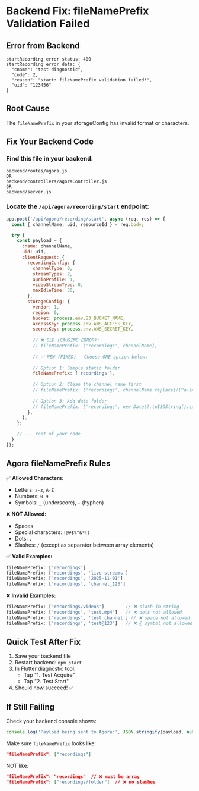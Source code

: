 # Backend Fix: fileNamePrefix Validation Failed

## Error from Backend
```
startRecording error status: 400
startRecording error data: {
  "cname": "test-diagnostic",
  "code": 2,
  "reason": "start: fileNamePrefix validation failed!",
  "uid": "123456"
}
```

## Root Cause
The `fileNamePrefix` in your storageConfig has invalid format or characters.

## Fix Your Backend Code

### Find this file in your backend:
```
backend/routes/agora.js
OR
backend/controllers/agoraController.js
OR
backend/server.js
```

### Locate the `/api/agora/recording/start` endpoint:

```javascript
app.post('/api/agora/recording/start', async (req, res) => {
  const { channelName, uid, resourceId } = req.body;

  try {
    const payload = {
      cname: channelName,
      uid: uid,
      clientRequest: {
        recordingConfig: {
          channelType: 0,
          streamTypes: 2,
          audioProfile: 1,
          videoStreamType: 0,
          maxIdleTime: 30,
        },
        storageConfig: {
          vendor: 1,
          region: 0,
          bucket: process.env.S3_BUCKET_NAME,
          accessKey: process.env.AWS_ACCESS_KEY,
          secretKey: process.env.AWS_SECRET_KEY,
          
          // ❌ OLD (CAUSING ERROR):
          // fileNamePrefix: ['recordings', channelName],
          
          // ✅ NEW (FIXED) - Choose ONE option below:
          
          // Option 1: Simple static folder
          fileNamePrefix: ['recordings'],
          
          // Option 2: Clean the channel name first
          // fileNamePrefix: ['recordings', channelName.replace(/[^a-zA-Z0-9_-]/g, '_')],
          
          // Option 3: Add date folder
          // fileNamePrefix: ['recordings', new Date().toISOString().split('T')[0]],
        },
      },
    };

    // ... rest of your code
  }
});
```

## Agora fileNamePrefix Rules

✅ **Allowed Characters:**
- Letters: `a-z`, `A-Z`
- Numbers: `0-9`
- Symbols: `_` (underscore), `-` (hyphen)

❌ **NOT Allowed:**
- Spaces
- Special characters: `!@#$%^&*()`
- Dots: `.`
- Slashes: `/` (except as separator between array elements)

✅ **Valid Examples:**
```javascript
fileNamePrefix: ['recordings']
fileNamePrefix: ['recordings', 'live-streams']
fileNamePrefix: ['recordings', '2025-11-01']
fileNamePrefix: ['recordings', 'channel_123']
```

❌ **Invalid Examples:**
```javascript
fileNamePrefix: ['recordings/videos']        // ❌ slash in string
fileNamePrefix: ['recordings', 'test.mp4']   // ❌ dots not allowed
fileNamePrefix: ['recordings', 'test channel'] // ❌ space not allowed
fileNamePrefix: ['recordings', 'test@123']   // ❌ @ symbol not allowed
```

## Quick Test After Fix

1. Save your backend file
2. Restart backend: `npm start`
3. In Flutter diagnostic tool:
   - Tap "1. Test Acquire"
   - Tap "2. Test Start"
4. Should now succeed! ✅

## If Still Failing

Check your backend console shows:
```javascript
console.log('Payload being sent to Agora:', JSON.stringify(payload, null, 2));
```

Make sure `fileNamePrefix` looks like:
```json
"fileNamePrefix": ["recordings"]
```

NOT like:
```json
"fileNamePrefix": "recordings"  // ❌ must be array
"fileNamePrefix": ["recordings/folder"]  // ❌ no slashes
```
